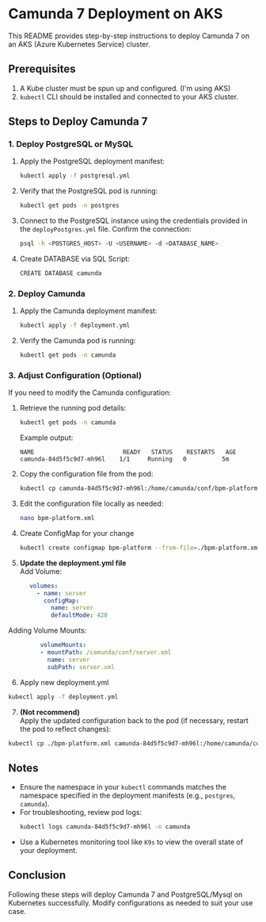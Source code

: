 # Camunda 7 Deployment on AKS

This README provides step-by-step instructions to deploy Camunda 7 on an AKS (Azure Kubernetes Service) cluster.

## Prerequisites

1. A Kube cluster must be spun up and configured. (I'm using AKS)
2. `kubectl` CLI should be installed and connected to your AKS cluster.

## Steps to Deploy Camunda 7

### 1. Deploy PostgreSQL or MySQL

1. Apply the PostgreSQL deployment manifest:
   ```bash
   kubectl apply -f postgresql.yml
   ```
2. Verify that the PostgreSQL pod is running:
   ```bash
   kubectl get pods -n postgres
   ```
3. Connect to the PostgreSQL instance using the credentials provided in the `deployPostgres.yml` file. Confirm the connection:
   ```bash
   psql -h <POSTGRES_HOST> -U <USERNAME> -d <DATABASE_NAME>
   ```
4. Create DATABASE via SQL Script:
   ```bash
   CREATE DATABASE camunda
   ```

### 2. Deploy Camunda

1. Apply the Camunda deployment manifest:
   ```bash
   kubectl apply -f deployment.yml
   ```
2. Verify the Camunda pod is running:
   ```bash
   kubectl get pods -n camunda
   ```

### 3. Adjust Configuration (Optional)

If you need to modify the Camunda configuration:

1. Retrieve the running pod details:
   ```bash
   kubectl get pods -n camunda
   ```
   Example output:
   ```
   NAME                         READY   STATUS    RESTARTS   AGE
   camunda-84d5f5c9d7-mh96l    1/1     Running   0          5m
   ```

2. Copy the configuration file from the pod:
   ```bash
   kubectl cp camunda-84d5f5c9d7-mh96l:/home/camunda/conf/bpm-platform.xml ./bpm-platform.xml -n camunda
   ```

3. Edit the configuration file locally as needed:
   ```bash
   nano bpm-platform.xml
   ```
   
4. Create ConfigMap for your change
   ```bash
   kubectl create configmap bpm-platform --from-file=./bpm-platform.xml -n camunda
   ```
5. **Update the deployment.yml file** \
Add Volume:
```yaml
      volumes:
        - name: server
          configMap:
            name: server
            defaultMode: 420
```
   Adding Volume Mounts: 
   ```yml
            volumeMounts:
            - mountPath: /camunda/conf/server.xml
              name: server
              subPath: server.xml
   ```
6. Apply new deployment.yml
```bash
kubectl apply -f deployment.yml
```
7.  **(Not recommend)** \
   Apply the updated configuration back to the pod (if necessary, restart the pod to reflect changes):
   ```bash
   kubectl cp ./bpm-platform.xml camunda-84d5f5c9d7-mh96l:/home/camunda/conf/bpm-platform.xml -n camunda
   ```

## Notes
- Ensure the namespace in your `kubectl` commands matches the namespace specified in the deployment manifests (e.g., `postgres`, `camunda`).
- For troubleshooting, review pod logs:
  ```bash
  kubectl logs camunda-84d5f5c9d7-mh96l -n camunda
  ```
- Use a Kubernetes monitoring tool like `K9s` to view the overall state of your deployment.

## Conclusion
Following these steps will deploy Camunda 7 and PostgreSQL/Mysql on Kubernetes successfully. Modify configurations as needed to suit your use case.

